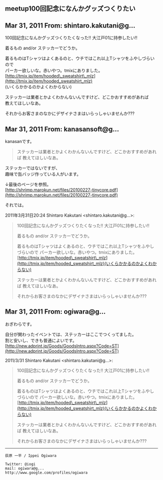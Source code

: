 ## meetup100回記念になんかグッズつくりたい

## Mar 31, 2011 From: shintaro.kakutani@g...

100回記念になんかグッズつくりたくなった!! 大江戸01に持参したい!!

着るもの and/or ステッカーでどうか。

着るものはTシャツはよくあるのと、ウチではこれ以上Tシャツをふやしづらいので  
パーカー欲しいな。赤いやつ。tmixにありました。  
[http://tmix.jp/item/hooded\_sweatshirt\_mlz](http://tmix.jp/item/hooded_sweatshirt_mlz)  
(いくらかかるのかよくわからない)

ステッカーは業者とかよくわかんないんですけど、どこかおすすめがあれば  
教えてほしいなあ。

それからお客さまのなかにデザイナさまはいらっしゃいませんか???

## Mar 31, 2011 From: kanasansoft@g...

kanasanです。

> ステッカーは業者とかよくわかんないんですけど、どこかおすすめがあれば 教えてほしいなあ。

ステッカーではないですが、  
趣味で缶バッジ作っている人がいます。

↓最後のページを参照。  
[http://shrimp.marokun.net/files/20100227-tinycore.pdf](http://shrimp.marokun.net/files/20100227-tinycore.pdf)

それでは。

2011年3月31日20:24 Shintaro Kakutani \<shintaro.kakutani@g...\>:

> 100回記念になんかグッズつくりたくなった!! 大江戸01に持参したい!!
> 
> 着るもの and/or ステッカーでどうか。
> 
> 着るものはTシャツはよくあるのと、ウチではこれ以上Tシャツをふやしづらいので パーカー欲しいな。赤いやつ。tmixにありました。[http://tmix.jp/item/hooded\_sweatshirt\_mlz](http://tmix.jp/item/hooded_sweatshirt_mlz)(いくらかかるのかよくわからない)
> 
> ステッカーは業者とかよくわかんないんですけど、どこかおすすめがあれば 教えてほしいなあ。
> 
> それからお客さまのなかにデザイナさまはいらっしゃいませんか???
## Mar 31, 2011 From: ogiwara@g...

おぎわらです。

自分が関わったイベントでは、ステッカーはここでつくってました。  
割と安いし、できも普通によいです。  
[http://new.adprint.jp/Goods/GoodsIntro.aspx?Code=ST](http://new.adprint.jp/Goods/GoodsIntro.aspx?Code=ST)

2011/3/31 Shintaro Kakutani \<shintaro.kakutani@g...\>:

> 100回記念になんかグッズつくりたくなった!! 大江戸01に持参したい!!
> 
> 着るもの and/or ステッカーでどうか。
> 
> 着るものはTシャツはよくあるのと、ウチではこれ以上Tシャツをふやしづらいので パーカー欲しいな。赤いやつ。tmixにありました。[http://tmix.jp/item/hooded\_sweatshirt\_mlz](http://tmix.jp/item/hooded_sweatshirt_mlz)(いくらかかるのかよくわからない)
> 
> ステッカーは業者とかよくわかんないんですけど、どこかおすすめがあれば 教えてほしいなあ。
> 
> それからお客さまのなかにデザイナさまはいらっしゃいませんか???
* * *

    荻原 一平 / Ippei Ogiwara

    Twitter: @iogi
    mail: ogiwara@g...
    http://www.google.com/profiles/ogiwara

